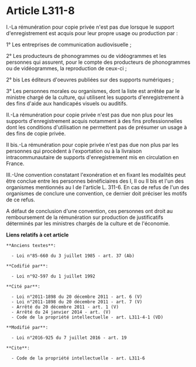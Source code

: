 # Article L311-8

I.-La rémunération pour copie privée n'est pas due lorsque le support d'enregistrement est acquis pour leur propre usage ou
production par : 

1° Les entreprises de communication audiovisuelle ; 

2° Les producteurs de phonogrammes ou de vidéogrammes et les personnes qui assurent, pour le compte des producteurs de
phonogrammes ou de vidéogrammes, la reproduction de ceux-ci ; 

2° bis Les éditeurs d'oeuvres publiées sur des supports numériques ; 

3° Les personnes morales ou organismes, dont la liste est arrêtée par le ministre chargé de la culture, qui utilisent les
supports d'enregistrement à des fins d'aide aux handicapés visuels ou auditifs. 

II.-La rémunération pour copie privée n'est pas due non plus pour les supports d'enregistrement acquis notamment à des fins
professionnelles dont les conditions d'utilisation ne permettent pas de présumer un usage à des fins de copie privée. 

II bis.-La rémunération pour copie privée n'est pas due non plus par les personnes qui procèdent à l'exportation ou à la
livraison intracommunautaire de supports d'enregistrement mis en circulation en France.

III.-Une convention constatant l'exonération et en fixant les modalités peut être conclue entre les personnes bénéficiaires
des I, II ou II bis et l'un des organismes mentionnés au I de l'article L. 311-6. En cas de refus de l'un des organismes de
conclure une convention, ce dernier doit préciser les motifs de ce refus. 

A défaut de conclusion d'une convention, ces personnes ont droit au remboursement de la rémunération sur production de
justificatifs déterminés par les ministres chargés de la culture et de l'économie.

**Liens relatifs à cet article**

	**Anciens textes**:

	  - Loi n°85-660 du 3 juillet 1985 - art. 37 (Ab)

	**Codifié par**:

	  - Loi n°92-597 du 1 juillet 1992

	**Cité par**:

	  - Loi n°2011-1898 du 20 décembre 2011 - art. 6 (V)
	  - Loi n°2011-1898 du 20 décembre 2011 - art. 7 (V)
	  - Arrêté du 20 décembre 2011 - art. 1 (V)
	  - Arrêté du 24 janvier 2014 - art. (V)
	  - Code de la propriété intellectuelle - art. L311-4-1 (VD)

	**Modifié par**:

	  - Loi n°2016-925 du 7 juillet 2016 - art. 19

	**Cite**:

	  - Code de la propriété intellectuelle - art. L311-6
